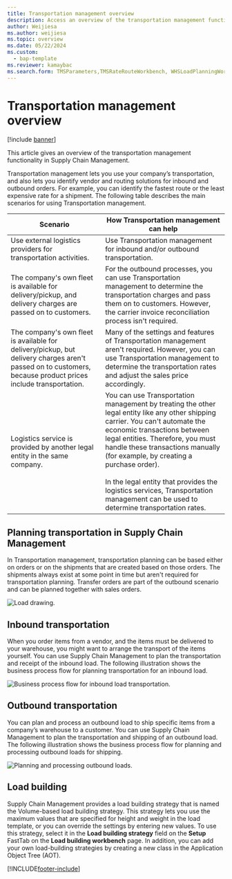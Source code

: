 ```yaml
---
title: Transportation management overview
description: Access an overview of the transportation management functionality in Supply Chain Management, including a table outlining information for various scenarios.
author: Weijiesa
ms.author: weijiesa
ms.topic: overview
ms.date: 05/22/2024
ms.custom: 
  - bap-template
ms.reviewer: kamaybac
ms.search.form: TMSParameters,TMSRateRouteWorkbench, WHSLoadPlanningWorkbench, WHSInboundLoadPlanningWorkbench, WHSOutboundLoadPlanningWorkbench, TMSLoadBuildTemplateApply, WHSLoadTemplate, TMSTransportationStatus, TMSLoadSeal, TMSLoadBuildProposal, TMSLoadBuildWorkbench, TMSLoadBuildStrategy, TMSLoadBuildStrategyAttributeValue
---
```


# Transportation management overview

[!include [banner](../includes/banner.md)]

This article gives an overview of the transportation management functionality in Supply Chain Management.

Transportation management lets you use your company’s transportation, and also lets you identify vendor and routing solutions for inbound and outbound orders. For example, you can identify the fastest route or the least expensive rate for a shipment. The following table describes the main scenarios for using Transportation management.

| Scenario | How Transportation management can help |
|---|---|
| Use external logistics providers for transportation activities. | Use Transportation management for inbound and/or outbound transportation. |
| The company's own fleet is available for delivery/pickup, and delivery charges are passed on to customers. | For the outbound processes, you can use Transportation management to determine the transportation charges and pass them on to customers. However, the carrier invoice reconciliation process isn't required. |
| The company's own fleet is available for delivery/pickup, but delivery charges aren't passed on to customers, because product prices include transportation. | Many of the settings and features of Transportation management aren't required. However, you can use Transportation management to determine the transportation rates and adjust the sales price accordingly. |
| Logistics service is provided by another legal entity in the same company. | You can use Transportation management by treating the other legal entity like any other shipping carrier. You can't automate the economic transactions between legal entities. Therefore, you must handle these transactions manually (for example, by creating a purchase order).<br><br>In the legal entity that provides the logistics services, Transportation management can be used to determine transportation rates. |

## Planning transportation in Supply Chain Management

In Transportation management, transportation planning can be based either on orders or on the shipments that are created based on those orders. The shipments always exist at some point in time but aren't required for transportation planning. Transfer orders are part of the outbound scenario and can be planned together with sales orders.

![Load drawing.](./media/Load-drawing1-1024x477.jpg)

## Inbound transportation

When you order items from a vendor, and the items must be delivered to your warehouse, you might want to arrange the transport of the items yourself. You can use Supply Chain Management to plan the transportation and receipt of the inbound load. The following illustration shows the business process flow for planning transportation for an inbound load.

![Business process flow for inbound load transportation.](./media/Businessprocessflowforinboundloadtransportation.jpg)

## Outbound transportation

You can plan and process an outbound load to ship specific items from a company’s warehouse to a customer. You can use Supply Chain Management to plan the transportation and shipping of an outbound load. The following illustration shows the business process flow for planning and processing outbound loads for shipping.

![Planning and processing outbound loads.](./media/Planningandprocessingoutboundloads.jpg)

## Load building

Supply Chain Management provides a load building strategy that is named the Volume-based load building strategy. This strategy lets you use the maximum values that are specified for height and weight in the load template, or you can override the settings by entering new values. To use this strategy, select it in the **Load building strategy** field on the **Setup** FastTab on the **Load building workbench** page. In addition, you can add your own load-building strategies by creating a new class in the Application Object Tree (AOT).

[!INCLUDE[footer-include](../../includes/footer-banner.md)]
